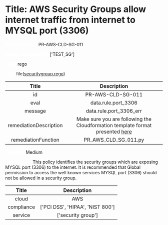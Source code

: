 



# Title: AWS Security Groups allow internet traffic from internet to MYSQL port (3306)


***<font color="white">Master Test Id:</font>*** PR-AWS-CLD-SG-011

***<font color="white">Master Snapshot Id:</font>*** ['TEST_SG']

***<font color="white">type:</font>*** rego

***<font color="white">rule:</font>*** file([securitygroup.rego])  
  
  
  
  

|Title|Description|
| :---: | :---: |
|id|PR-AWS-CLD-SG-011|
|eval|data.rule.port_3306|
|message|data.rule.port_3306_err|
|remediationDescription|Make sure you are following the Cloudformation template format presented <a href='https://docs.aws.amazon.com/AWSCloudFormation/latest/UserGuide/aws-properties-ec2-security-group.html' target='_blank'>here</a>|
|remediationFunction|PR_AWS_CLD_SG_011.py|


***<font color="white">Severity:</font>*** Medium

***<font color="white">Description:</font>*** This policy identifies the security groups which are exposing MYSQL port (3306) to the internet. It is recommended that Global permission to access the well known services MYSQL port (3306) should not be allowed in a security group.  
  
  

|Title|Description|
| :---: | :---: |
|cloud|AWS|
|compliance|['PCI DSS', 'HIPAA', 'NIST 800']|
|service|['security group']|



[securitygroup.rego]: https://github.com/prancer-io/prancer-compliance-test/tree/master/aws/cloud/securitygroup.rego
